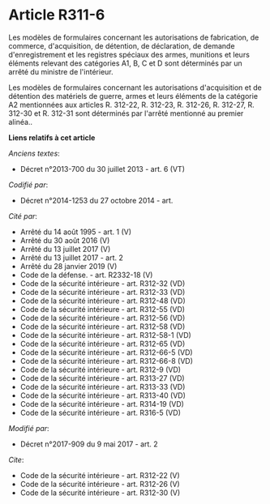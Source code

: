 # Article R311-6

Les modèles de formulaires concernant les autorisations de fabrication, de commerce, d'acquisition, de détention, de
déclaration, de demande d'enregistrement et les registres spéciaux des armes, munitions et leurs éléments relevant des
catégories A1, B, C et D sont déterminés par un arrêté du ministre de l'intérieur. 

Les modèles de formulaires concernant les autorisations d'acquisition et de détention des matériels de guerre, armes et leurs
éléments de la catégorie A2 mentionnées aux articles R. 312-22, R. 312-23, R. 312-26, R. 312-27, R. 312-30 et R. 312-31 sont
déterminés par l'arrêté mentionné au premier alinéa..

**Liens relatifs à cet article**

_Anciens textes_:

  - Décret n°2013-700 du 30 juillet 2013 - art. 6 (VT)

_Codifié par_:

  - Décret n°2014-1253 du 27 octobre 2014 - art.

_Cité par_:

  - Arrêté du 14 août 1995 - art. 1 (V)
  - Arrêté du 30 août 2016 (V)
  - Arrêté du 13 juillet 2017 (V)
  - Arrêté du 13 juillet 2017 - art. 2
  - Arrêté du 28 janvier 2019 (V)
  - Code de la défense. - art. R2332-18 (V)
  - Code de la sécurité intérieure - art. R312-32 (VD)
  - Code de la sécurité intérieure - art. R312-33 (VD)
  - Code de la sécurité intérieure - art. R312-48 (VD)
  - Code de la sécurité intérieure - art. R312-55 (VD)
  - Code de la sécurité intérieure - art. R312-56 (VD)
  - Code de la sécurité intérieure - art. R312-58 (VD)
  - Code de la sécurité intérieure - art. R312-58-1 (VD)
  - Code de la sécurité intérieure - art. R312-65 (VD)
  - Code de la sécurité intérieure - art. R312-66-5 (VD)
  - Code de la sécurité intérieure - art. R312-66-8 (VD)
  - Code de la sécurité intérieure - art. R312-9 (VD)
  - Code de la sécurité intérieure - art. R313-27 (VD)
  - Code de la sécurité intérieure - art. R313-33 (VD)
  - Code de la sécurité intérieure - art. R313-40 (VD)
  - Code de la sécurité intérieure - art. R314-19 (VD)
  - Code de la sécurité intérieure - art. R316-5 (VD)

_Modifié par_:

  - Décret n°2017-909 du 9 mai 2017 - art. 2

_Cite_:

  - Code de la sécurité intérieure - art. R312-22 (V)
  - Code de la sécurité intérieure - art. R312-26 (V)
  - Code de la sécurité intérieure - art. R312-30 (V)
